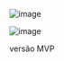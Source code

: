 ![image](https://github.com/brunobrage/A3Usjt/assets/84817286/7484148e-6990-466f-85b6-0c07bab189ee)

![image](https://github.com/brunobrage/A3Usjt/assets/84817286/2d285ccc-bc1b-480b-bf12-bfa4b01dd767)

versão MVP
